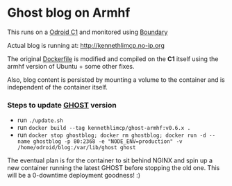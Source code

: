 # Ghost blog on Armhf

This runs on a [Odroid C1](http://www.hardkernel.com) and monitored using [Boundary](https://boundary.com)

Actual blog is running at: http://kennethlimcp.no-ip.org

The original [Dockerfile](https://github.com/docker-library/ghost) is modified and compiled on the **C1** itself using the armhf version of Ubuntu + some other fixes.

Also, blog content is persisted by mounting a volume to the container and is independent of the container itself.

### Steps to update [GHOST](https://ghost.org) version
- run `./update.sh`
- run `docker build --tag kennethlimcp/ghost-armhf:v0.6.x .`
- run `docker stop ghostblog; docker rm ghostblog; docker run -d --name ghostblog -p 80:2368 -e "NODE_ENV=production" -v /home/odroid/blog:/var/lib/ghost ghost`

The eventual plan is for the container to sit behind NGINX and spin up a new container running the latest GHOST before stopping the old one. This will be a 0-downtime deployment goodness! :)
